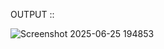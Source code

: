 OUTPUT ::

![Screenshot 2025-06-25 194853](https://github.com/user-attachments/assets/f681ccdd-804f-4bc4-81c8-7f19c10ad05e)
